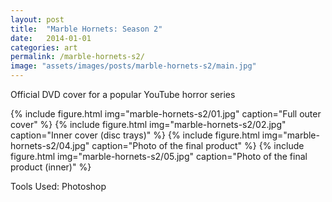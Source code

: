 ```yaml
---
layout: post
title:  "Marble Hornets: Season 2"
date:   2014-01-01
categories: art
permalink: /marble-hornets-s2/
image: "assets/images/posts/marble-hornets-s2/main.jpg"
---
```


<p class="post--full__excerpt">
	Official DVD cover for a popular YouTube horror series
</p>

<div class="gallery">
{% include figure.html img="marble-hornets-s2/01.jpg" caption="Full outer cover" %}
{% include figure.html img="marble-hornets-s2/02.jpg" caption="Inner cover (disc trays)" %}
{% include figure.html img="marble-hornets-s2/04.jpg" caption="Photo of the final product" %}
{% include figure.html img="marble-hornets-s2/05.jpg" caption="Photo of the final product (inner)" %}
</div>

Tools Used: Photoshop